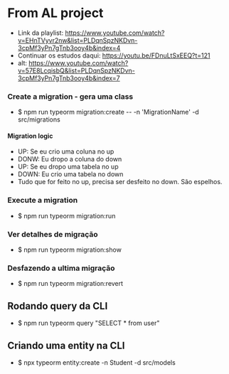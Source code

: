# From AL project
- Link da playlist: https://www.youtube.com/watch?v=EHnTVyvr2nw&list=PLDqnSpzNKDvn-3cpMf3yPn7gTnb3ooy4b&index=4
- Continuar os estudos daqui: https://youtu.be/FDnuLtSxEEQ?t=121
- alt: https://www.youtube.com/watch?v=57E8LcqisbQ&list=PLDqnSpzNKDvn-3cpMf3yPn7gTnb3ooy4b&index=7
### Create a migration - gera uma class
- $ npm run typeorm migration:create -- -n 'MigrationName' -d src/migrations

#### Migration logic
- UP: Se eu crio uma coluna no up
- DONW: Eu dropo a coluna do down
- UP: Se eu dropo uma tabela no up
- DOWN: Eu crio uma tabela no down
- Tudo que for feito no up, precisa ser desfeito no down. São espelhos.

### Execute a migration
- $ npm run typeorm migration:run

### Ver detalhes de migração
- $ npm run typeorm migration:show

### Desfazendo a ultima migração
- $ npm run typeorm migration:revert

## Rodando query da CLI
- $ npm run typeorm query "SELECT * from user"

## Criando uma entity na CLI
- $ npx typeorm entity:create -n Student -d src/models

